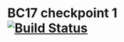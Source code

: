 # BC17 checkpoint 1 <br /> [![Build Status](https://travis-ci.org/victoriaaoka/Checkpoint-1-Amity.svg?branch=master)](https://travis-ci.org/victoriaaoka/Checkpoint-1-Amity)
